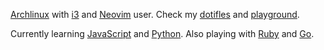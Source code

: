 [Archlinux](https://github.com/UltiRequiem/Archlinux) with
[i3](https://github.com/UltiRequiem/dotfiles/tree/main/.config/i3)
and [Neovim](https://github.com/UltiRequiem/neovim) user.
Check my [dotifles](https://github.com/UltiRequiem/dotfiles)
and [playground](https://github.com/UltiRequiem/playground).

Currently learning [JavaScript](https://github.com/UltiRequiem/daily-js-practice)
and [Python](https://github.com/UltiRequiem/daily-python-practice).
Also playing with [Ruby](https://github.com/UltiRequiem/daily-ruby-practice)
and [Go](https://github.com/UltiRequiem/daily-go-practice).
